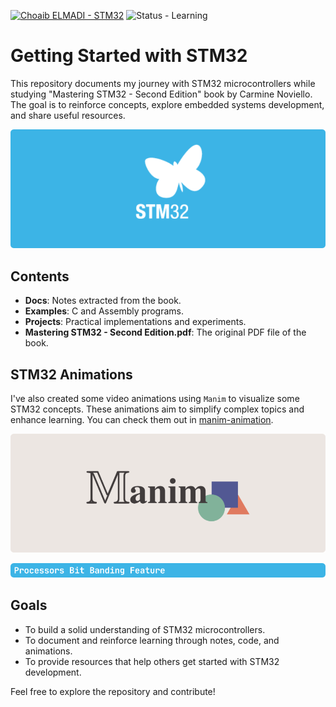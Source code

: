 [![Choaib ELMADI - STM32](https://img.shields.io/badge/Choaib_ELMADI-STM32-8800dd)](https://elmadichoaib.vercel.app) ![Status - Learning](https://img.shields.io/badge/Status-Learning-2bd729)

# Getting Started with STM32

This repository documents my journey with STM32 microcontrollers while studying "Mastering STM32 - Second Edition" book by Carmine Noviello. The goal is to reinforce concepts, explore embedded systems development, and share useful resources.

<div align="center">

![STM32](./Assets/stm32.png)

</div>

## Contents

- **Docs**: Notes extracted from the book.
- **Examples**: C and Assembly programs.
- **Projects**: Practical implementations and experiments.
- **Mastering STM32 - Second Edition.pdf**: The original PDF file of the book.

## STM32 Animations

I've also created some video animations using `Manim` to visualize some STM32 concepts. These animations aim to simplify complex topics and enhance learning. You can check them out in [manim-animation](https://github.com/Choaib-ELMADI/manim-animation).

<div align="center">

[![Manim](./Assets/manim.png)](https://github.com/Choaib-ELMADI/manim-animation)

[![Processors Bit Banding Feature](./Assets/bit-banding-feature.png)](https://github.com/Choaib-ELMADI/manim-animation/tree/master/Projects/Processors_Bit_Banding_Feature)

</div>

## Goals

- To build a solid understanding of STM32 microcontrollers.
- To document and reinforce learning through notes, code, and animations.
- To provide resources that help others get started with STM32 development.

Feel free to explore the repository and contribute!
